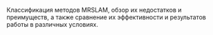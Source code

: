 Классификация методов MRSLAM, обзор их недостатков и преимуществ, а также сравнение их эффективности и результатов работы в различных условиях.